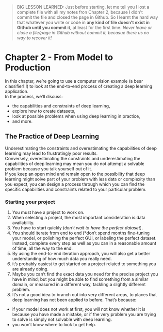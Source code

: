 > BIG LESSON LEARNED:
Just before starting, let me tell you I lost a complete file with all my notes fron Chapter 2, because I didn't commit the file and closed the page in Github.
So I learnt the hard way that whatever you write or code in **any kind of file doesn't exist in Github until you commit it**, at least for the first time.
_Never leave or close a file/page in Github without commit it, becasue there us no way to recover it!_

# Chapter 2 - From Model to Production

In this chapter, we’re going to use a computer vision example (a bear classifier!!!) to look at the end-to-end process of creating a deep learning application.  
In the process, we’ll discuss:
- the capabilities and constraints of deep learning, 
- explore how to create datasets, 
- look at possible problems when using deep learning in practice, 
- and more.

## The Practice of Deep Learning

Underestimating the constraints and overestimating the capabilities of deep learning may lead to frustratingly poor results.  
Conversely, overestimating the constraints and underestimating the capabilities of deep learning may mean you do not attempt 
a solvable problem because you talk yourself out of it.  
If you keep an open mind and remain open to the possibility that deep learning might solve part of your problem with less data or complexity than you expect, 
you can design a process through which you can find the specific capabilities and constraints related to your particular problem.  

### Starting your project

1. You must have a project to work on.
2. When selecting a project, the most important consideration is data availability.
3. You have to start quickly (*don't wait to have the perfect dataset*).
4. You should iterate from end to end (*don’t spend months fine-tuning your model, or polishing the perfect GUI, or labeling the perfect dataset.
Instead, complete every step as well as you can in a reasonable amount of time, all the way to the end.
5. By using the end-to-end iteration approach, you will also get a better understanding of how much data you really need.
6. it’s probably easiest to get started on a project related to something you are already doing.
7. Maybe you can’t find the exact data you need for the precise project you have in mind; 
but you might be able to find something from a similar domain, or measured in a different way, tackling a slightly different problem.
8. It’s not a good idea to branch out into very different areas, to places that deep learning has not been applied to before. That’s because:
- if your model does not work at first, you will not know whether it is because you have made a mistake, 
or if the very problem you are trying to solve is simply not solvable with deep learning. 
- you won’t know where to look to get help.



